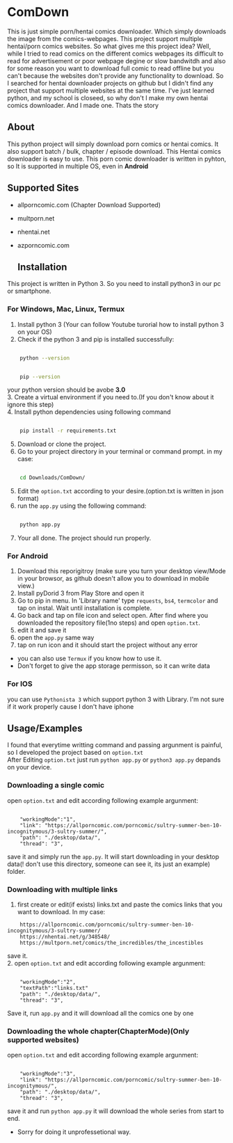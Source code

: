

# ComDown

This is just simple porn/hentai comics downloader. Which simply downloads the image from the comics-webpages. This project support multiple hentai/porn comics websites. So what gives me this project idea? Well, while I tried to read comics on the different comics webpages its difficult to read for advertisement or poor webpage degine or slow bandwitdh and also for some reason you want to download full comic to read offline but you can't because the websites don't provide any functionality to download. So I searched for hentai downloader projects on github but I didn't find any project that support multiple websites at the same time. I've just learned python, and my school is closeed, so why don't I make my own hentai comics downloader. And I made one. Thats the story


## About
 This python project will simply download porn comics or hentai comics. It also support batch / bulk, chapter / episode download. This Hentai comics downloader is easy to use. This porn comic downloader is written in pyhton, so It is supported in multiple OS, even in **Android**



  
## Supported Sites

- allporncomic.com (Chapter Download Supported)
- multporn.net
- nhentai.net
- azporncomic.com

  ## Installation
This project is written in Python 3. So you need to install python3 in our pc or smartphone.

### For Windows, Mac, Linux, Termux
1. Install python 3 (Your can follow Youtube turorial how to install python 3 on your OS)
2. Check if the python 3 and pip is installed successfully:
```bash

    python --version

```
```bash

    pip --version

```
your python version should be avobe **3.0**\
3. Create a virtual environment if you need to.(If you don't know about it ignore this step)\
4. Install python dependencies using following command
```bash 

    pip install -r requirements.txt

```
5. Download or clone the project.
6. Go to your project directory in your terminal or command prompt. in my case:
```bash 

    cd Downloads/ComDown/

```
5. Edit the `option.txt` according to your desire.(option.txt is written in json format)
6. run the `app.py` using the following command: 
```bash 

    python app.py

```
7. Your all done. The project should run properly.

### For Android
1. Download this reporigitroy (make sure you turn your desktop view/Mode in your browsor, as github doesn't allow you to download in mobile view.)
2. Install pyDorid 3 from Play Store and open it
3. Go to pip in menu. In 'Library name' type `requests`, `bs4`, `termcolor` and tap on instal. Wait until installation is complete.
4. Go back and tap on file icon and select open. After find where you downloaded the repository file(1no steps) and open `option.txt`.
5. edit it and save it
6. open the `app.py` same way
7. tap on run icon and it should start the project without any error
* you can also use `Termux` if you know how to use it.
* Don't forget to give the app storage permisson, so it can write data
### For IOS 
you can use `Pythonista 3` which support python 3 with Library. I'm not sure if it work properly cause I don't have iphone
## Usage/Examples

I found that everytime writting command and passing argunment is painful, so I developed the project based on   `option.txt`\
After Editing `option.txt` just run `python app.py` or `python3 app.py` depands on your device.
### Downloading a single comic
open `option.txt` and edit according following example argunment:
```

    "workingMode":"1",
    "link": "https://allporncomic.com/porncomic/sultry-summer-ben-10-incognitymous/3-sultry-summer/",
    "path": "./desktop/data/",
    "thread": "3",

```
save it and simply run the `app.py`. It will start downloading in your desktop data(! don't use this directory, someone can see it, its just an example) folder.
### Downloading with multiple links
1. first create or edit(if exists) links.txt and paste the comics links that you want to download. In my case:
```
    https://allporncomic.com/porncomic/sultry-summer-ben-10-incognitymous/3-sultry-summer/
    https://nhentai.net/g/348548/
    https://multporn.net/comics/the_incredibles/the_incestibles

```
save it.\
2. open `option.txt` and edit according following example argunment:
```

    "workingMode":"2",
    "textPath":"links.txt"
    "path": "./desktop/data/",
    "thread": "3",

```
Save it, run `app.py` and it will download all the comics one by one
### Downloading the whole chapter(ChapterMode)(Only supported websites)
open `option.txt` and edit according following example argunment:
```

    "workingMode":"3",
    "link": "https://allporncomic.com/porncomic/sultry-summer-ben-10-incognitymous/",
    "path": "./desktop/data/",
    "thread": "3",

```
save it and run `python app.py` it will download the whole series from start to end.

* Sorry for doing it unprofessetional way.



  
